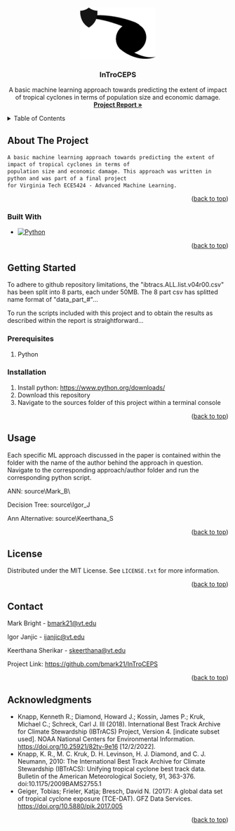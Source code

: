 <a name="readme-top"></a>

<!-- PROJECT LOGO -->
<br />
<div align="center">
  <a href="https://github.com/bmark21/InTroCEPS">
    <img src="images/InTroCEPS_Logo.png" alt="InTroCEPS_Logo" width="172" height="117">
  </a>

<h3 align="center">InTroCEPS</h3>

  <p align="center">
    A basic machine learning approach towards predicting the extent of impact of tropical cyclones in terms of population size and economic damage.
    <br />
    <a href="https://github.com/github_username/repo_name"><strong>Project Report »</strong></a>
  </p>
</div>


<!-- TABLE OF CONTENTS -->
<details>
  <summary>Table of Contents</summary>
  <ol>
    <li>
      <a href="#about-the-project">About The Project</a>
      <ul>
        <li><a href="#built-with">Built With</a></li>
      </ul>
    </li>
    <li>
      <a href="#getting-started">Getting Started</a>
      <ul>
        <li><a href="#prerequisites">Prerequisites</a></li>
        <li><a href="#installation">Installation</a></li>
      </ul>
    </li>
    <li><a href="#usage">Usage</a></li>
    <li><a href="#license">License</a></li>
    <li><a href="#contact">Contact</a></li>
    <li><a href="#acknowledgments">Acknowledgments</a></li>
  </ol>
</details>

<!-- ABOUT THE PROJECT -->
## About The Project
	A basic machine learning approach towards predicting the extent of impact of tropical cyclones in terms of 
	population size and economic damage. This approach was written in python and was part of a final project 
	for Virginia Tech ECE5424 - Advanced Machine Learning.
<p align="right">(<a href="#readme-top">back to top</a>)</p>

### Built With

* [![Python][Python.io]][Python-url]

<p align="right">(<a href="#readme-top">back to top</a>)</p>

<!-- GETTING STARTED -->
## Getting Started

To adhere to github repository limitations, the "ibtracs.ALL.list.v04r00.csv" has been split into 8 parts, each under 50MB.
The 8 part csv has splitted name format of "data_part_#"...

To run the scripts included with this project and to obtain the results as described within the report is straightforward...

### Prerequisites

1. Python

### Installation

1. Install python: https://www.python.org/downloads/
2. Download this repository
3. Navigate to the sources folder of this project within a terminal console

<p align="right">(<a href="#readme-top">back to top</a>)</p>



<!-- USAGE EXAMPLES -->
## Usage

Each specific ML approach discussed in the paper is contained within the folder with the name of the author 
behind the approach in question. Navigate to the corresponding approach/author folder and run the corresponding
python script.

ANN: source\Mark_B\

Decision Tree: source\Igor_J

Ann Alternative: source\Keerthana_S

<p align="right">(<a href="#readme-top">back to top</a>)</p>

<!-- LICENSE -->
## License

Distributed under the MIT License. See `LICENSE.txt` for more information.

<p align="right">(<a href="#readme-top">back to top</a>)</p>

<!-- CONTACT -->
## Contact
Mark Bright - bmark21@vt.edu

Igor Janjic - ijanjic@vt.edu

Keerthana Sherikar - skeerthana@vt.edu

Project Link: https://github.com/bmark21/InTroCEPS

<p align="right">(<a href="#readme-top">back to top</a>)</p>



<!-- ACKNOWLEDGMENTS -->
## Acknowledgments

* Knapp, Kenneth R.; Diamond, Howard J.; Kossin, James P.; Kruk, Michael C.; Schreck, Carl J. III (2018). International Best Track Archive for Climate Stewardship (IBTrACS) Project, Version 4. [indicate subset used]. NOAA National Centers for Environmental Information. https://doi.org/10.25921/82ty-9e16 [12/2/2022].
* Knapp, K. R., M. C. Kruk, D. H. Levinson, H. J. Diamond, and C. J. Neumann, 2010: The International Best Track Archive for Climate Stewardship (IBTrACS): Unifying tropical cyclone best track data. Bulletin of the American Meteorological Society, 91, 363-376. doi:10.1175/2009BAMS2755.1
* Geiger, Tobias; Frieler, Katja; Bresch, David N. (2017): A global data set of tropical cyclone exposure (TCE-DAT). GFZ Data Services. https://doi.org/10.5880/pik.2017.005

<p align="right">(<a href="#readme-top">back to top</a>)</p>


[Python.io]: https://img.shields.io/badge/python-3670A0?style=for-the-badge&logo=python&logoColor=ffdd54
[Python-url]: https://www.python.org/